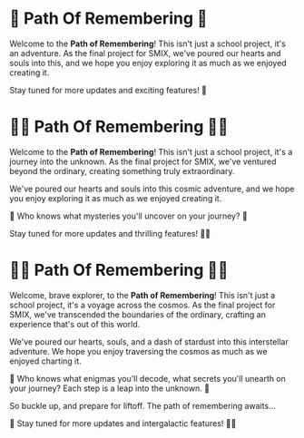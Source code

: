 # 🚀 Path Of Remembering 🚀

Welcome to the **Path of Remembering**! This isn't just a school project, it's an adventure. As the final project for SMIX, we've poured our hearts and souls into this, and we hope you enjoy exploring it as much as we enjoyed creating it. 

Stay tuned for more updates and exciting features! 🎉


# 🚀🌌 Path Of Remembering 🌌🚀

Welcome to the **Path of Remembering**! This isn't just a school project, it's a journey into the unknown. As the final project for SMIX, we've ventured beyond the ordinary, creating something truly extraordinary. 

We've poured our hearts and souls into this cosmic adventure, and we hope you enjoy exploring it as much as we enjoyed creating it. 

🔮 Who knows what mysteries you'll uncover on your journey? 🔮

Stay tuned for more updates and thrilling features! 🎉🎊

# 🚀🌌 Path Of Remembering 🌌🚀

Welcome, brave explorer, to the **Path of Remembering**! This isn't just a school project, it's a voyage across the cosmos. As the final project for SMIX, we've transcended the boundaries of the ordinary, crafting an experience that's out of this world. 

We've poured our hearts, souls, and a dash of stardust into this interstellar adventure. We hope you enjoy traversing the cosmos as much as we enjoyed charting it. 

🔮 Who knows what enigmas you'll decode, what secrets you'll unearth on your journey? Each step is a leap into the unknown. 🔮

So buckle up, and prepare for liftoff. The path of remembering awaits...

🚀 Stay tuned for more updates and intergalactic features! 🎉🎊